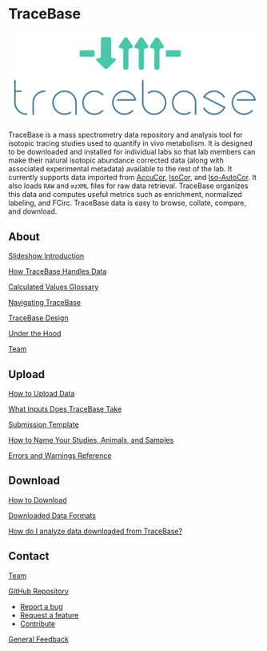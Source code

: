 # TraceBase

![TraceBase Logo](Attachments/TraceBase%20logo.png)

TraceBase is a mass spectrometry data repository and analysis tool for isotopic tracing studies used to quantify in vivo
metabolism.  It is designed to be downloaded and installed for individual labs so that lab members can make their
natural isotopic abundance corrected data (along with associated experimental metadata) available to the rest of the
lab.  It currently supports data imported from [AccuCor](https://doi.org/10.1021/acs.analchem.7b00396),
[IsoCor](https://doi.org/10.1093/bioinformatics/btz209), and [Iso-AutoCor](https://github.com/xxing9703/Iso-Autocorr).
It also loads `RAW` and `mzXML` files for raw data retrieval. TraceBase organizes this data and computes useful metrics
such as enrichment, normalized labeling, and FCirc.  TraceBase data is easy to browse, collate, compare, and download.

## About

[Slideshow Introduction](https://docs.google.com/presentation/d/11ijvT4R92qVLFpPL44oYJk04goolQGM5/edit?usp=sharing&ouid=102781029027637329166&rtpof=true&sd=true)

[How TraceBase Handles Data](About/How%20TraceBase%20Handles%20Data.md)

[Calculated Values Glossary](Values/Calculated%20Values%20Glossary.md)

[Navigating TraceBase](About/Navigating%20TraceBase.md)

[TraceBase Design](About/TraceBase%20Design.md)

[Under the Hood](About/Under%20the%20Hood.md)

[Team](About/Team.md)

## Upload

[How to Upload Data](Upload/How%20to%20Upload%20Data%20to%20TraceBase.md)

[What Inputs Does TraceBase Take](Upload/What%20Inputs%20Does%20TraceBase%20Take.md)

[Submission Template](Upload/How%20to%20Build%20a%20Submission/2%20-%20How%20to%20Fill%20In%20the%20Study%20Doc.md)

[How to Name Your Studies, Animals, and Samples](Upload/How%20to%20Name%20Your%20Studies,%20Animals,%20and%20Samples.md)

[Errors and Warnings Reference](Upload/Errors%20and%20Warnings%20Reference.md)

## Download

[How to Download](Download/How%20to%20Download.md)

[Downloaded Data Formats](Download/About%20the%20Data/Format%20of%20Downloaded%20Data.md)

[How do I analyze data downloaded from TraceBase?](Analysis/How%20to%20analyze%20data%20downloaded%20from%20TraceBase.md)

## Contact

[Team](About/Team.md)

[GitHub Repository](https://github.com/Princeton-LSI-ResearchComputing/tracebase)

* [Report a bug](https://github.com/Princeton-LSI-ResearchComputing/tracebase/issues/new?template=bug_report.md)
* [Request a feature](https://github.com/Princeton-LSI-ResearchComputing/tracebase/issues/new?template=feature_request.md)
* [Contribute](https://github.com/Princeton-LSI-ResearchComputing/tracebase/blob/main/CONTRIBUTING.md)

[General Feedback](https://docs.google.com/forms/d/e/1FAIpQLSdnYe_gvKdoELXexZ9508xO8o59F1WgXcWBNh-_oxYh9WfHPg/viewform?usp=pp_url&entry.1881422913=/TraceBaseDocs/TraceBaseDocs)
